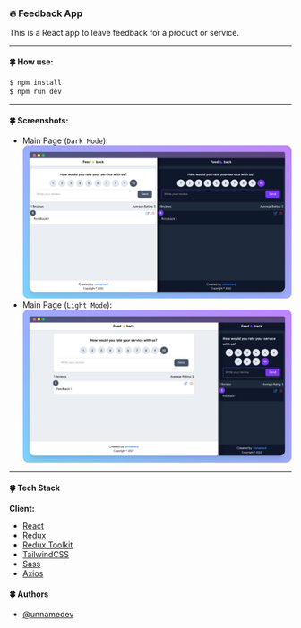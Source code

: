 ### 🔥 Feedback App

This is a React app to leave feedback for a product or service.

----

#### 🍀 How use:
```bash
$ npm install
$ npm run dev
```

---
#### 🍀 Screenshots:
- Main Page (`Dark Mode`):
![App Screenshot](assets/images/screen-1.png)
- Main Page (`Light Mode`):
![App Screenshot](assets/images/screen-2.png)

-----

#### 🍀 Tech Stack

**Client:**

- [React](https://ru.reactjs.org/)
- [Redux](https://redux.js.org/)
- [Redux Toolkit](https://redux-toolkit.js.org/)
- [TailwindCSS](https://tailwindcss.com/)
- [Sass](https://sass-lang.com/)
- [Axios](https://axios-http.com/docs/intro)

#### 🍀 Authors

- [@unnamedev](https://github.com/unnamedev)
